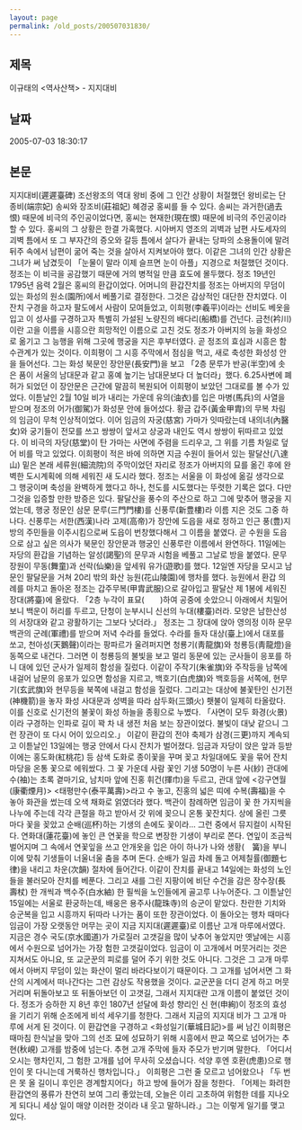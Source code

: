 ```yaml
---
layout: page
permalink: /old_posts/200507031830/
---
```


## 제목
이규태의 <역사산책> - 지지대비

## 날짜
2005-07-03 18:30:17

## 본문
지지대비(遲遲臺碑) 조선왕조의 역대 왕비 중에 그 인간 상황이 처절했던 왕비로는 단종비(端宗妃) 송씨와 장조비(莊祖妃) 혜경궁 홍씨를 들 수 있다. 송씨는 과거한(過去恨) 때문에 비극의 주인공이었다면, 홍씨는 현재한(現在恨) 때문에 비극의 주인공이라 할 수 있다. 홍씨의 그 상황은 한결 가혹했다. 시아버지 영조의 괴벽과 남편 사도세자의 괴벽 틈에서 또 그 부자간의 증오와 갈등 틈에서 살다가 끝내는 당파의 소용돌이에 말려 뒤주 속에서 남편이 굶어 죽는 것을 살아서 지켜보아야 했다. 이같은 그녀의 인간 상황은 그녀가 써 남겼듯이 「눈물이 말라 이제 슬프면 눈이 아플」지경으로 처절했던 것이다. 정조는 이 비극을 공감했기 때문에 거의 병적일 만큼 효도에 몰두했다. 정조 19년인 1795년 음력 2월은 홍씨의 환갑이었다. 어머니의 환갑잔치를 정조는 아버지의 무덤이 있는 화성의 원소(園所)에서 베풀기로 결정한다. 그것은 감상적인 대단한 잔치였다. 이 잔치 구경을 하고자 팔도에서 사람이 모여들었고, 이희평(李羲平)이라는 선비도 베옷을 입고 이 성사를 구경하고자 특별히 가설된 노량진의 배다리(船橋)를 건넌다. 금천(衿川)이란 고을 이름을 시흥으란 희망적인 이름으로 고친 것도 정조가 아버지의 능을 화성으로 옮기고 그 능행을 위해 그곳에 행궁을 지은 후부터였다. 곧 정조의 효심과 시흥은 함수관계가 있는 것이다. 이희평이 그 시흥 주막에서 점심을 먹고, 새로 축성한 화성성 안을 들어선다. 그는 화성 북문인 장안문(長安門)을 보고 「2층 문루가 반공(半空)에 솟은 품이 서울의 남대문과 같고 홍예 높기는 남대문보다 더 높더라」했다. 6.25사변에 폐허가 되었던 이 장안문은 근간에 말끔히 복원되어 이희평이 보았던 그대로를 볼 수가 있었다. 이튿날인 2월 10일 비가 내리는 가운데 유의(油衣)를 입은 마병(馬兵)의 사열을 받으며 정조의 어가(御駕)가 화성문 안에 들어섰다. 황금 갑주(黃金甲胄)의 무복 차림의 임금이 무척 인상적이었다. 이어 임금의 자궁(慈宮) 가마가 잇따랐는데 내의녀(內醫女)와 궁기들이 전모를 쓰고 쌍쌍이 앞서고 상궁과 내인도 역시 쌍쌍이 뒤따르고 있었다. 이 비극의 자당(慈堂)이 탄 가마는 사면에 주렴을 드리우고, 그 위를 기름 차일로 덮어 비를 막고 있었다. 이희평이 적은 바에 의하면 지금 수원이 들어서 있는 팔달산(八達山) 밑은 본래 세류원(細流院)의 주막이었던 자리로 정조가 아버지의 묘를 옮긴 후에 완벽한 도시계획에 의해 세워진 새 도시라 했다. 정조는 서울을 이 화성에 옮길 생각으로 그 행궁이며 축성을 완벽하게 했다고 하나, 천도를 시도했다는 뚜렷한 기록은 없다. 다만 그것을 입증할 만한 방증은 있다. 팔달산을 풍수의 주산으로 하고 그에 맞추어 행궁을 지었는데, 행궁 정문인 삼문 문루(三門門樓)를 신풍루(新豊樓)라 이름 지은 것도 그중 하나다. 신풍루는 서한(西漢)나라 고제(高帝)가 장안에 도읍을 새로 정하고 인근 풍(豊)지방의 주민들을 이주시킴으로써 도읍이 번창했다해서 그 이름을 붙였다. 곧 수원을 도읍으로 삼고 싶은 의사가 북문인 장안문과 행궁인 신풍루란 이름에서 완연하다. 11일에는 자당의 환갑을 기념하는 알성(謁聖)의 문무과 시험을 베풀고 그날로 방을 붙였다. 문무 장원이 무동(舞童)과 선락(仙樂)을 앞세워 유가(遊歌)를 했다. 12일엔 자당을 모시고 남문인 팔달문을 거쳐 20리 밖의 화산 능원(花山陵園)에 행차를 했다. 능원에서 환갑 의례를 마치고 돌아온 정조는 갑주무복(甲胄武服)으로 갈아입고 팔달산 제 1봉에 세워진 장대(將臺)에 올랐다. 「2층 누각이 표묘(　　)하여 공중에 솟았으니 아래에서 치밀어보니 백운이 허리를 두르고, 단청이 눈부시니 신선의 누대(樓臺)러라. 모양은 남한산성의 서장대와 같고 광활하기는 그보다 낫더라.」 정조는 그 장대에 앉아 영의정 이하 문무백관의 군례(軍禮)를 받으며 저녁 수라를 들었다. 수라를 들자 대상(臺上)에서 대포를 쏘고, 천아성(天鵝聲)이라는 팡파르가 울려퍼지면 청룡기(靑龍旗)와 청룡등(靑龍燈)을 동쪽으로 내건다. 그러면 이 청룡등의 불빛을 보고 멀리 동문에 있는 군사들이 응포를 하니 대에 있던 군사가 일제히 함성을 질렀다. 이같이 주작기(朱雀旗)와 주작등을 남쪽에 내걸어 남문의 응포가 있으면 함성을 지르고, 백호기(白虎旗)와 백호등을 서쪽에, 현무기(玄武旗)와 현무등을 북쪽에 내걸고 함성을 질렀다. 그리고는 대상에 불꽃탄인 신기전(神機箭)을 놓자 화성 사대문과 성벽을 따라 삼두화(三頭火) 횃불이 일제히 타올랐다. 이를 신호로 신기전의 불꽃이 화성 하늘을 종횡으로 누볐다. 「사면이 모두 화경(火景)이라 구경하는 인파로 길이 꽉 차 내 생전 처음 보는 장관이었다. 불빛이 대낮 같으니 그런 장관이 또 다시 어이 있으리오.」 이같이 환갑의 전야 축제가 삼경(三更)까지 계속되고 이튿날인 13일에는 행궁 안에서 다시 잔치가 벌어졌다. 임금과 자당이 앉은 앞과 등받이에는 홍도화(紅桃花) 등 삼색 도화로 종이꽃을 꾸며 꽂고 차일대에도 꽃을 묶어 잔치 마당을 온통 꽃으로 에워쌌다. 그 꽃 가운데 사람 꽃인 기생 50명이 누른 사(紗) 관대에 수(袖)는 초록 곁마기요, 남치마 앞에 진홍 휘건(揮巾)을 두르고, 관대 앞에 <강구연월(康衢煙月)> <태평만수(泰平萬壽)>라고 수 놓고, 진홍의 넓은 띠에 수복(壽福)을 수놓아 화관을 썼는데 오색 채화로 얽였더라 했다. 백관이 참례하면 임금이 꽃 한 가지씩을 나누에 주는데 각각 큰절을 하고 받아서 갓 위에 꽂으니 온통 꽃잔치다. 상에 올린 그릇마다 꽃을 꽂았고 순배(巡杯)하는 기생의 손에도 꽃이라... 그런 중에서 뮤지컬이 시작된다. 연화대(蓮花臺)에 놓인 큰 연꽃을 학으로 변장한 기생이 부리로 쫀다. 연잎이 조금씩 벌어지며 그 속에서 연꽃잎을 쓰고 안개옷을 입은 아이 하나가 나와 생황(　簧)을 부니 이에 맞춰 기생들이 너울너울 춤을 추며 돈다. 순배가 일곱 차례 돌고 어제칠률(御題七律)을 내리고 차운(次韻) 절차에 들어간다. 이같이 잔치를 끝내고 14일에는 화성의 노인들을 불러모아 잔치를 베푼다. 그리고 새를 그린 지팡이에 비단 수건을 감은 장수장(長壽杖) 한 개씩과 백수주(白水紬) 한 필씩을 노인들에게 골고루 나누어준다. 그 이튿날인 15일에는 서울로 환궁하는데, 배웅은 용주사(龍珠寺)의 승군이 맡았다. 찬란한 기치와 승군복을 입고 시흥까지 뒤따라 나가는 품이 또한 장관이었다. 이 돌아오는 행차 때마다 임금이 가장 오랫동안 머무는 곳이 지금 지지대(遲遲臺)로 이름난 고개 마루에서였다. 지금은 경수 국도(京水國道)가 가로질러 고갯길을 많이 낮추어 놓았지만 옛날에는 시흥에서 수원으로 넘어가는 가장 험한 고갯길이었다. 임금이 이 고개에서 머뭇거리는 것은 지쳐서도 아니요, 또 교군꾼의 피로를 덜어 주기 위한 것도 아니다. 그것은 그 고개 마루에서 아버지 무덤이 있는 화산이 멀리 바라다보이기 때문이다. 그 고개를 넘어서면 그 화산의 시계에서 떠나간다는 그런 감상도 작용했을 것이다. 교군꾼을 더디 걷게 하고 머뭇거리며 뒤돌아보고 또 뒤돌아보던 이 고갯길, 그래서 지지대란 고개 이름이 붙었던 것이다. 정조가 승하한 지 8년 후인 1807년 섣달에 화성 향리인 신 현(申絢)이 정조의 효성을 기리기 위해 순조에게 비석 세우기를 청한다. 그래서 지금의 지지대 비가 그 고개 마루에 서게 된 것이다. 이 환갑연을 구경하고 <화성일기(華城日記)>를 써 남긴 이희평은 때마침 한식날을 맞아 그의 선조 묘에 성묘하기 위해 시흥에서 판교 쪽으로 넘어가는 추현(秋峴) 고개를 밤중에 넘는다. 추현 고개 주막에 들자 주모가 반기며 말한다. 「어디서 오시는 행차인지, 그 험한 고개를 넘어 무사히 오셨습니다. 석양 후엔 호환(虎患)으로 행인이 못 다니는데 거룩하신 행차입니다.」 이희평은 그런 줄 모르고 넘어왔으나 「두 번은 못 올 길이니 후인은 경계할지어다」하고 방에 들어가 잠을 청한다. 「어제는 화려한 환갑연의 풍류가 찬연히 보여 그리 좋았는데, 오늘은 이리 고초하여 위험한 데를 지나오게 되다니 세상 일이 매양 이러한 것이라 내 웃고 말하니라.」그는 이렇게 일기를 맺고 있다.